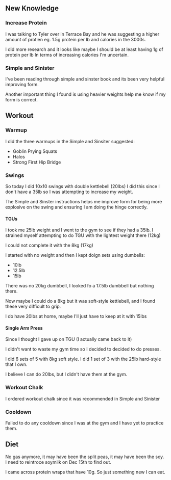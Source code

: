
## New Knowledge

### Increase Protein

I was talking to Tyler over in Terrace Bay and he was suggesting a higher amount of protien
eg. 1.5g protein per lb and calories in the 3000s.

I did more research and it looks like maybe I should be at least having 1g of protein per lb
In terms of increasing calories I'm uncertain.

### Simple and Sinister

I've been reading through simple and sinster book and its been very helpful improving form.

Another important thing I found is using heavier weights help me know if my form is correct.

## Workout

### Warmup

I did the three warmups in the Simple and Sinsiter suggested:
- Goblin Prying Squats
- Halos
- Strong First Hip Bridge

### Swings

So today I did 10x10 swings with double kettlebell (20lbs)
I did this since I don't have a 35lb so I was attempting to increase my weight.

The Simple and Sinster instructions helps me improve form for being more explosive on the swing
and ensuring I am doing the hinge correctly.

#### TGUs

I took me 25lb weight and I went to the gym to see if they had a 35lb.
I strained myself attempting to do TGU with the lightest weight there (12kg)

I could not complete it with the 8kg (17kg)

I started with no weight and then I kept doign sets using dumbells:
- 10lb
- 12.5lb
- 15lb

There was no 20kg dumbbell, I looked fo a 17.5lb dumbbell but nothing there.

Now maybe I could do a 8kg but it was soft-style kettlebell, and I found these
very difficult to grip.

I do have 20lbs at home, maybe I'll just have to keep at it with 15lbs

#### Single Arm Press

Since I thought I gave up on TGU (I actually came back to it)

I didn't want to waste my gym time so I decided to decided to do presses.

I did 6 sets of 5 with 8kg soft style.
I did 1 set of 3 with the 25lb hard-style that I own.

I believe I can do 20lbs, but I didn't have them at the gym.


### Workout Chalk

I ordered workout chalk since it was recommended in Simple and Sinister


### Cooldown

Failed to do any cooldown since I was at the gym and I have yet to practice them.

## Diet

No gas anymore, it may have been the split peas, it may have been the soy.
I need to reintroce soymilk on Dec 15th to find out.

I came across protein wraps that have 10g.
So just something new I can eat.

